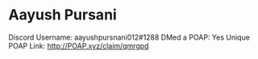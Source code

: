 # Aayush Pursani

Discord Username: aayushpursnani012#1288
DMed a POAP: Yes
Unique POAP Link: http://POAP.xyz/claim/qmrgpd